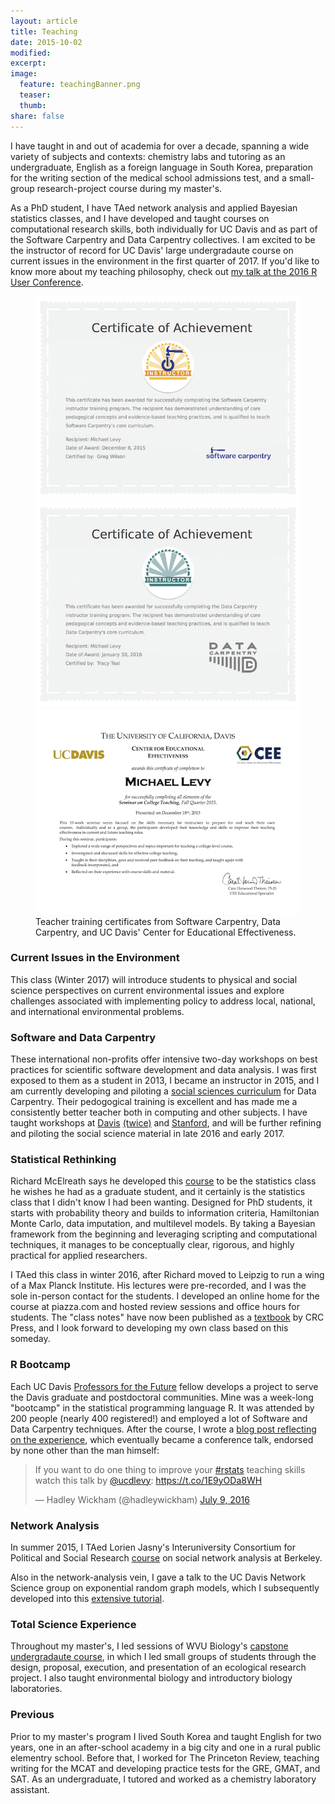 ```yaml
---
layout: article
title: Teaching
date: 2015-10-02
modified:
excerpt: 
image:
  feature: teachingBanner.png
  teaser: 
  thumb:
share: false
---
```


I have taught in and out of academia for over a decade, spanning a wide variety of subjects and contexts: chemistry labs and tutoring as an undergraduate, English as a foreign language in South Korea, preparation for the writing section of the medical school admissions test, and a small-group research-project course during my master's. 

As a PhD student, I have TAed network analysis and applied Bayesian statistics classes, and I have developed and taught courses on computational research skills, both individually for UC Davis and as part of the Software Carpentry and Data Carpentry collectives. I am excited to be the instructor of record for UC Davis' large undergradaute course on current issues in the environment in the first quarter of 2017. If you'd like to know more about my teaching philosophy, check out [my talk at the 2016 R User Conference](/blog/useR-talk-on-teaching-R/).

<figure class="third">
	<a href="/images/certificates/swc.png">
		<img src="/images/certificates/swc.png"></a>
	<a href="/images/certificates/dc.png">
		<img src="/images/certificates/dc.png"></a>
	<a href="/images/certificates/sct.png">
		<img src="/images/certificates/sct.png"></a>
	<figcaption>Teacher training certificates from Software Carpentry, Data Carpentry, and UC Davis' Center for Educational Effectiveness.</figcaption>
</figure>

### Current Issues in the Environment

This class (Winter 2017) will introduce students to physical and social science perspectives on current environmental issues and explore challenges associated with implementing policy to address local, national, and international environmental problems. 

### Software and Data Carpentry

These international non-profits offer intensive two-day workshops on best practices for scientific software development and data analysis. I was first exposed to them as a student in 2013, I became an instructor in 2015, and I am currently developing and piloting a [social sciences curriculum](http://data-lessons.github.io/gapminder-R/) for Data Carpentry. Their pedogogical training is excellent and has made me a consistently better teacher both in computing and other subjects. I have taught workshops at [Davis](http://www.datacarpentry.org/2015-02-09-ucdavis/) [(twice)](http://michaellevy.name/2016-06-16-ucdavis/) and [Stanford](https://theavanrossum.github.io/2016-04-25-Stanford/), and will be further refining and piloting the social science material in late 2016 and early 2017. 

### Statistical Rethinking

Richard McElreath says he developed this [course](http://xcelab.net/rm/statistical-rethinking/) to be the statistics class he wishes he had as a graduate student, and it certainly is the statistics class that I didn't know I had been wanting. Designed for PhD students, it starts with probability theory and builds to information criteria, Hamiltonian Monte Carlo, data imputation, and multilevel models. By taking a Bayesian framework from the beginning and leveraging scripting and computational techniques, it manages to be conceptually clear, rigorous, and highly practical for applied researchers. 

I TAed this class in winter 2016, after Richard moved to Leipzig to run a wing of a Max Planck Institute. His lectures were pre-recorded, and I was the sole in-person contact for the students. I developed an online home for the course at piazza.com and hosted review sessions and office hours for students. The "class notes" have now been published as a [textbook](https://www.crcpress.com/Statistical-Rethinking-A-Bayesian-Course-with-Examples-in-R-and-Stan/McElreath/p/book/9781482253443) by CRC Press, and I look forward to developing my own class based on this someday.

### R Bootcamp

Each UC Davis [Professors for the Future](https://gradstudies.ucdavis.edu/professional-development/professors-future) fellow develops a project to serve the Davis graduate and postdoctoral communities. Mine was a week-long "bootcamp" in the statistical programming language R. It was attended by 200 people (nearly 400 registered!) and employed a lot of Software and Data Carpentry techniques. After the course, I wrote a [blog post reflecting on the experience](/blog/teaching-r-to-200-students-in-a-week/), which eventually became a conference talk, endorsed by none other than the man himself:

<blockquote class="twitter-tweet" data-lang="en"><p lang="en" dir="ltr">If you want to do one thing to improve your <a href="https://twitter.com/hashtag/rstats?src=hash">#rstats</a> teaching skills watch this talk by <a href="https://twitter.com/ucdlevy">@ucdlevy</a>: <a href="https://t.co/1E9yODa8WH">https://t.co/1E9yODa8WH</a></p>&mdash; Hadley Wickham (@hadleywickham) <a href="https://twitter.com/hadleywickham/status/751568591821025280">July 9, 2016</a></blockquote>
<script async src="//platform.twitter.com/widgets.js" charset="utf-8"></script>

### Network Analysis

In summer 2015, I TAed Lorien Jasny's Interuniversity Consortium for Political and Social Research [course](https://www.icpsr.umich.edu/icpsrweb/sumprog/courses/0199) on social network analysis at Berkeley.

Also in the network-analysis vein, I gave a talk to the UC Davis Network Science group on exponential random graph models, which I subsequently developed into this [extensive tutorial](/blog/ERGM-tutorial/).

### Total Science Experience

Throughout my master's, I led sessions of WVU Biology's [capstone undergradaute course](http://www.as.wvu.edu/biology/bio321/), in which I led small groups of students through the design, proposal, execution, and presentation of an ecological research project. I also taught environmental biology and introductory biology laboratories.

### Previous

Prior to my master's program I lived South Korea and taught English for two years, one in an after-school academy in a big city and one in a rural public elementry school. Before that, I worked for The Princeton Review, teaching writing for the MCAT and developing practice tests for the GRE, GMAT, and SAT. As an undergraduate, I tutored and worked as a chemistry laboratory assistant.

